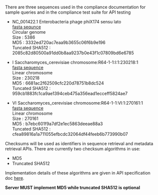 There are three sequences used in the compliance documentation for sample queries and in the compliance test suite for API testing

 * NC_001422.1 Enterobacteria phage phiX174 sensu lato  
    [fasta sequnce](/sequences/NC.faa)  
    Circular genome  
    Size : 5386  
    MD5 : 3332ed720ac7eaa9b3655c06f6b9e196  
    Tuncated SHA512 : 2085c82d80500a91dd0b8aa9237b0e43f1c07809bd6e6785  

 * I Saccharomyces_cerevisiae chromosome:R64-1-1:I:1:230218:1  
    [fasta sequence](sequences/I.faa)  
    Linear chromosome  
    Size : 230218  
    MD5 : 6681ac2f62509cfc220d78751b8dc524  
    Tuncated SHA512 : 959cb1883fc1ca9ae1394ceb475a356ead1ecceff5824ae7

 * VI Saccharomyces_cerevisiae chromosome:R64-1-1:VI:1:270161:1  
    [fasta sequence](sequences/VI.faa)  
    Linear chromosome  
    Size : 270161  
    MD5 : b7ebc601f9a7df2e1ec5863deeae88a3  
    Tuncated SHA512 : cfea89816a1a711055efbcdc32064df44feeb6b773990b07

Checksums will be used as identifiers in sequence retrieval and metadata retrieval APIs. There are currently two checksum algorithms in use:

 * MD5
 * Truncated SHA512

Implementation details of these algorithms are given in API specification doc [here](https://docs.google.com/document/d/1q2ZE9YewJTpaqQg82Nrz_jVy8KsDpKoG1T8RvCAAsbI/edit#heading=h.h66j2ox4ydtw).

**Server MUST implement MD5 while truncated SHA512 is optional**

